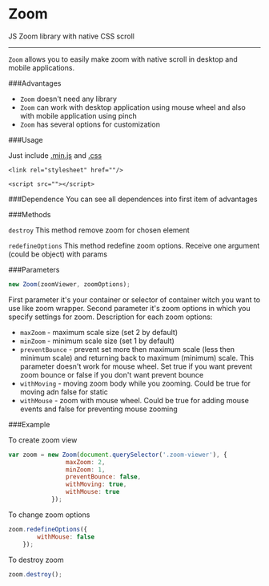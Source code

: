 # Zoom
JS Zoom library with native CSS scroll

---

`Zoom` allows you to easily make zoom with native scroll in desktop and mobile applications.

###Advantages

- `Zoom` doesn't need any library
- `Zoom` can work with desktop application using mouse wheel and also with mobile application using pinch
- `Zoom` has several options for customization

###Usage

Just include [.min.js](https://github.com/Rapid-Application-Development-JS/) and [.css](https://github.com/Rapid-Application-Development-JS/)

`<link rel="stylesheet" href=""/>`

`<script src=""></script>`

###Dependence
You can see all dependences into first item of advantages

###Methods

`destroy`
This method remove zoom for chosen element

`redefineOptions`
This method redefine zoom options. Receive one argument (could be object) with params

###Parameters

```javascript
new Zoom(zoomViewer, zoomOptions);
```

First parameter it's your container or selector of container witch you want to use like zoom wrapper. Second parameter it's zoom options in which you specify settings for zoom.
Description for each zoom options:
- `maxZoom` - maximum scale size (set 2 by default)
- `minZoom` - minimum scale size (set 1 by default)
- `preventBounce` - prevent set more then maximum scale (less then minimum scale) and returning back to maximum (minimum) scale. This parameter doesn't work for mouse wheel. Set true if you want prevent zoom bounce or false if you don't want prevent bounce
- `withMoving` - moving zoom body while you zooming. Could be true for moving adn false for static
- `withMouse` - zoom with mouse wheel. Could be true for adding mouse events and false for preventing mouse zooming

###Example

To create zoom view
```javascript
var zoom = new Zoom(document.querySelector('.zoom-viewer'), {
                maxZoom: 2,
                minZoom: 1,
                preventBounce: false,
                withMoving: true,
                withMouse: true
            });
```

To change zoom options
```javascript
zoom.redefineOptions({
        withMouse: false
    });
```

To destroy zoom
```javascript
zoom.destroy();
```